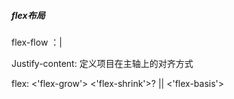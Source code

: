 ##### flex布局

flex-flow ：<flex-direction>|<flex-wrap>

Justify-content: 定义项目在主轴上的对齐方式

flex: <'flex-grow'> <'flex-shrink'>? || <'flex-basis'>

